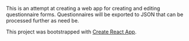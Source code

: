 This is an attempt at creating a web app for creating and editing questionnaire forms. Questionnaires will be exported to JSON that can be processed further as need be.

This project was bootstrapped with [Create React App](https://github.com/facebookincubator/create-react-app).
